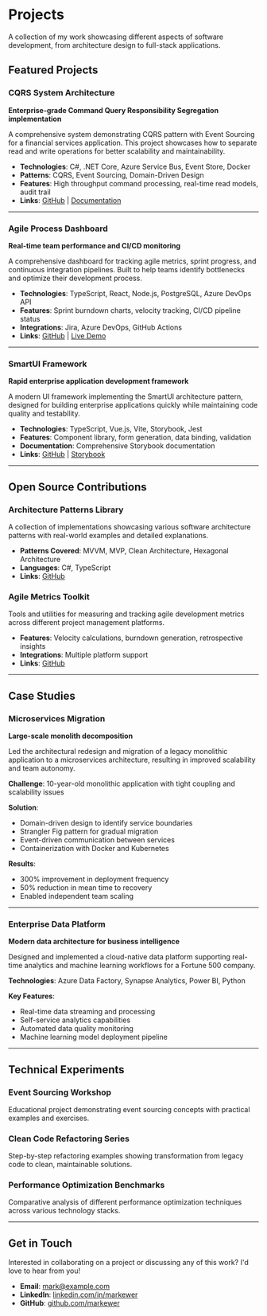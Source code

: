 # Projects

A collection of my work showcasing different aspects of software development, from architecture design to full-stack applications.

## Featured Projects

### CQRS System Architecture
**Enterprise-grade Command Query Responsibility Segregation implementation**

A comprehensive system demonstrating CQRS pattern with Event Sourcing for a financial services application. This project showcases how to separate read and write operations for better scalability and maintainability.

- **Technologies**: C#, .NET Core, Azure Service Bus, Event Store, Docker
- **Patterns**: CQRS, Event Sourcing, Domain-Driven Design
- **Features**: High throughput command processing, real-time read models, audit trail
- **Links**: [GitHub](https://github.com/markewer/cqrs-system) | [Documentation](#)

---

### Agile Process Dashboard
**Real-time team performance and CI/CD monitoring**

A comprehensive dashboard for tracking agile metrics, sprint progress, and continuous integration pipelines. Built to help teams identify bottlenecks and optimize their development process.

- **Technologies**: TypeScript, React, Node.js, PostgreSQL, Azure DevOps API
- **Features**: Sprint burndown charts, velocity tracking, CI/CD pipeline status
- **Integrations**: Jira, Azure DevOps, GitHub Actions
- **Links**: [GitHub](https://github.com/markewer/agile-dashboard) | [Live Demo](#)

---

### SmartUI Framework
**Rapid enterprise application development framework**

A modern UI framework implementing the SmartUI architecture pattern, designed for building enterprise applications quickly while maintaining code quality and testability.

- **Technologies**: TypeScript, Vue.js, Vite, Storybook, Jest
- **Features**: Component library, form generation, data binding, validation
- **Documentation**: Comprehensive Storybook documentation
- **Links**: [GitHub](https://github.com/markewer/smartui-framework) | [Storybook](#)

---

## Open Source Contributions

### Architecture Patterns Library
A collection of implementations showcasing various software architecture patterns with real-world examples and detailed explanations.

- **Patterns Covered**: MVVM, MVP, Clean Architecture, Hexagonal Architecture
- **Languages**: C#, TypeScript
- **Links**: [GitHub](https://github.com/markewer/architecture-patterns)

### Agile Metrics Toolkit
Tools and utilities for measuring and tracking agile development metrics across different project management platforms.

- **Features**: Velocity calculations, burndown generation, retrospective insights
- **Integrations**: Multiple platform support
- **Links**: [GitHub](https://github.com/markewer/agile-metrics)

---

## Case Studies

### Microservices Migration
**Large-scale monolith decomposition**

Led the architectural redesign and migration of a legacy monolithic application to a microservices architecture, resulting in improved scalability and team autonomy.

**Challenge**: 10-year-old monolithic application with tight coupling and scalability issues

**Solution**: 
- Domain-driven design to identify service boundaries
- Strangler Fig pattern for gradual migration
- Event-driven communication between services
- Containerization with Docker and Kubernetes

**Results**: 
- 300% improvement in deployment frequency
- 50% reduction in mean time to recovery
- Enabled independent team scaling

---

### Enterprise Data Platform
**Modern data architecture for business intelligence**

Designed and implemented a cloud-native data platform supporting real-time analytics and machine learning workflows for a Fortune 500 company.

**Technologies**: Azure Data Factory, Synapse Analytics, Power BI, Python

**Key Features**:
- Real-time data streaming and processing
- Self-service analytics capabilities
- Automated data quality monitoring
- Machine learning model deployment pipeline

---

## Technical Experiments

### Event Sourcing Workshop
Educational project demonstrating event sourcing concepts with practical examples and exercises.

### Clean Code Refactoring Series
Step-by-step refactoring examples showing transformation from legacy code to clean, maintainable solutions.

### Performance Optimization Benchmarks
Comparative analysis of different performance optimization techniques across various technology stacks.

---

## Get in Touch

Interested in collaborating on a project or discussing any of this work? I'd love to hear from you!

- **Email**: [mark@example.com](mailto:mark@example.com)
- **LinkedIn**: [linkedin.com/in/markewer](https://www.linkedin.com/in/markewer/)
- **GitHub**: [github.com/markewer](https://github.com/markewer)
